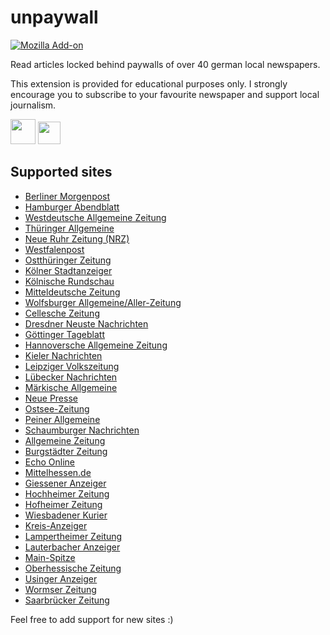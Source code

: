 # unpaywall
[![Mozilla Add-on](https://img.shields.io/amo/v/unpaywall-germany)](https://addons.mozilla.org/firefox/addon/unpaywall-germany/?src=external-github-shield-downloads)

Read articles locked behind paywalls of over 40 german local newspapers. 

This extension is provided for educational purposes only. I strongly encourage you to subscribe to your favourite newspaper and support local journalism.

**[<img src="https://addons.cdn.mozilla.net/static/img/addons-buttons/AMO-button_1.png" height="40">](https://addons.mozilla.org/firefox/addon/unpaywall-germany/?src=external-github-bitbutton-downloads)**
**[<img src="https://dev.opera.com/extensions/branding-guidelines/addons_206x58_en@2x.png" height="36">](https://addons.opera.com/extensions/details/unpaywall/?src=external-github-bitbutton-downloads)**

## Supported sites

* [Berliner Morgenpost](https://morgenpost.de/)
* [Hamburger Abendblatt](https://abendblatt.de/)
* [Westdeutsche Allgemeine Zeitung](https://waz.de/)
* [Thüringer Allgemeine](https://thueringer-allgemeine.de/)
* [Neue Ruhr Zeitung (NRZ)](https://nrz.de/)
* [Westfalenpost](https://wp.de/)
* [Ostthüringer Zeitung](https://otz.de/)
* [Kölner Stadtanzeiger](https://ksta.de/)
* [Kölnische Rundschau](https://www.rundschau-online.de/)
* [Mitteldeutsche Zeitung](https://www.mz-web.de/)
* [Wolfsburger Allgemeine/Aller-Zeitung](https://waz-online.de/)
* [Cellesche Zeitung](https://www.cellesche-zeitung.de/)
* [Dresdner Neuste Nachrichten](https://www.dnn.de/)
* [Göttinger Tageblatt](https://www.goettinger-tageblatt.de/)
* [Hannoversche Allgemeine Zeitung](https://www.haz.de/)
* [Kieler Nachrichten](https://www.kn-online.de/)
* [Leipziger Volkszeitung](https://www.lvz.de/)
* [Lübecker Nachrichten](https://www.ln-online.de/)
* [Märkische Allgemeine](https://www.maz-online.de/)
* [Neue Presse](https://www.neuepresse.de/)
* [Ostsee-Zeitung](https://www.ostsee-zeitung.de/)
* [Peiner Allgemeine](https://www.paz-online.de/)
* [Schaumburger Nachrichten](https://www.sn-online.de/)
* [Allgemeine Zeitung](https://www.allgemeine-zeitung.de/)
* [Burgstädter Zeitung](https://www.buerstaedter-zeitung.de/) 
* [Echo Online](https://www.echo-online.de/) 
* [Mittelhessen.de](https://www.mittelhessen.de/) 
* [Giessener Anzeiger](https://www.giessener-anzeiger.de/) 
* [Hochheimer Zeitung](https://www.hochheimer-zeitung.de/) 
* [Hofheimer Zeitung](https://www.hofheimer-zeitung.de/) 
* [Wiesbadener Kurier](https://www.wiesbadener-kurier.de/) 
* [Kreis-Anzeiger](https://www.kreis-anzeiger.de/) 
* [Lampertheimer Zeitung](https://www.lampertheimer-zeitung.de/) 
* [Lauterbacher Anzeiger](https://www.lauterbacher-anzeiger.de/) 
* [Main-Spitze](https://www.main-spitze.de/) 
* [Oberhessische Zeitung](https://www.oberhessische-zeitung.de/) 
* [Usinger Anzeiger](https://www.usinger-anzeiger.de/) 
* [Wormser Zeitung](https://www.wormser-zeitung.de/)
* [Saarbrücker Zeitung](https://www.saarbruecker-zeitung.de/)

Feel free to add support for new sites :)